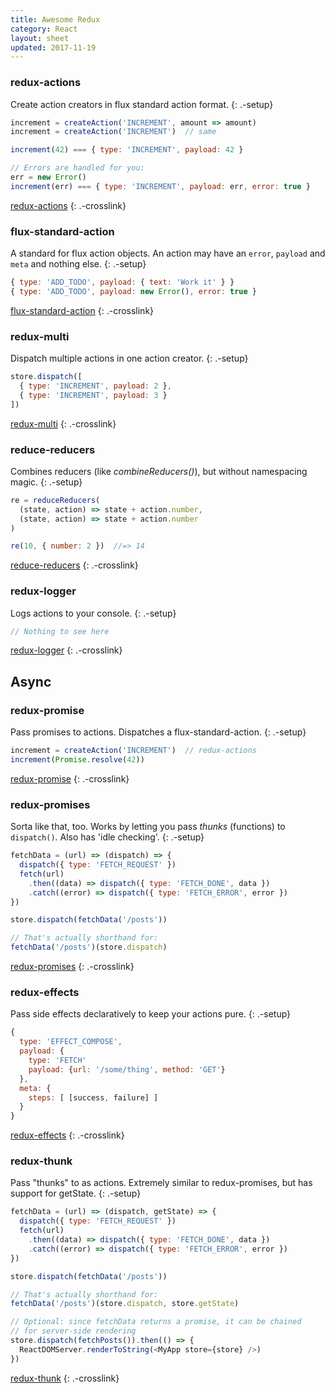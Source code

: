 ```yaml
---
title: Awesome Redux
category: React
layout: sheet
updated: 2017-11-19
---
```


### redux-actions

Create action creators in flux standard action format.
{: .-setup}

```js
increment = createAction('INCREMENT', amount => amount)
increment = createAction('INCREMENT')  // same
```

```js
increment(42) === { type: 'INCREMENT', payload: 42 }
```

```js
// Errors are handled for you:
err = new Error()
increment(err) === { type: 'INCREMENT', payload: err, error: true }
```

[redux-actions](https://www.npmjs.com/package/redux-actions)
{: .-crosslink}

### flux-standard-action

A standard for flux action objects. An action may have an `error`, `payload` and `meta` and nothing else.
{: .-setup}

```js
{ type: 'ADD_TODO', payload: { text: 'Work it' } }
{ type: 'ADD_TODO', payload: new Error(), error: true }
```

[flux-standard-action](https://github.com/acdlite/flux-standard-action)
{: .-crosslink}

### redux-multi

Dispatch multiple actions in one action creator.
{: .-setup}

```js
store.dispatch([
  { type: 'INCREMENT', payload: 2 },
  { type: 'INCREMENT', payload: 3 }
])
```

[redux-multi](https://github.com/ashaffer/redux-multi)
{: .-crosslink}

### reduce-reducers
Combines reducers (like *combineReducers()*), but without namespacing magic.
{: .-setup}

```js
re = reduceReducers(
  (state, action) => state + action.number,
  (state, action) => state + action.number
)

re(10, { number: 2 })  //=> 14
```

[reduce-reducers](https://www.npmjs.com/package/reduce-reducers)
{: .-crosslink}

### redux-logger

Logs actions to your console.
{: .-setup}

```js
// Nothing to see here
```

[redux-logger](https://github.com/evgenyrodionov/redux-logger)
{: .-crosslink}

Async
-----

### redux-promise

Pass promises to actions. Dispatches a flux-standard-action.
{: .-setup}

```js
increment = createAction('INCREMENT')  // redux-actions
increment(Promise.resolve(42))
```

[redux-promise](https://github.com/acdlite/redux-promise)
{: .-crosslink}

### redux-promises

Sorta like that, too. Works by letting you pass *thunks* (functions) to `dispatch()`. Also has 'idle checking'.
{: .-setup}

```js
fetchData = (url) => (dispatch) => {
  dispatch({ type: 'FETCH_REQUEST' })
  fetch(url)
    .then((data) => dispatch({ type: 'FETCH_DONE', data })
    .catch((error) => dispatch({ type: 'FETCH_ERROR', error })
})

store.dispatch(fetchData('/posts'))
```

```js
// That's actually shorthand for:
fetchData('/posts')(store.dispatch)
```

[redux-promises](https://www.npmjs.com/package/redux-promises)
{: .-crosslink}

### redux-effects

Pass side effects declaratively to keep your actions pure.
{: .-setup}

```js
{
  type: 'EFFECT_COMPOSE',
  payload: {
    type: 'FETCH'
    payload: {url: '/some/thing', method: 'GET'}
  },
  meta: {
    steps: [ [success, failure] ]
  }
}
```

[redux-effects](https://www.npmjs.com/package/redux-effects)
{: .-crosslink}

### redux-thunk

Pass "thunks" to as actions. Extremely similar to redux-promises, but has support for getState.
{: .-setup}

```js
fetchData = (url) => (dispatch, getState) => {
  dispatch({ type: 'FETCH_REQUEST' })
  fetch(url)
    .then((data) => dispatch({ type: 'FETCH_DONE', data })
    .catch((error) => dispatch({ type: 'FETCH_ERROR', error })
})

store.dispatch(fetchData('/posts'))
```

```js
// That's actually shorthand for:
fetchData('/posts')(store.dispatch, store.getState)
```

```js
// Optional: since fetchData returns a promise, it can be chained
// for server-side rendering
store.dispatch(fetchPosts()).then(() => {
  ReactDOMServer.renderToString(<MyApp store={store} />)
})
```

[redux-thunk](https://www.npmjs.com/package/redux-thunk)
{: .-crosslink}
